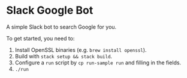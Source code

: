 Slack Google Bot
================

A simple Slack bot to search Google for you.

To get started, you need to:
  1. Install OpenSSL binaries (e.g. `brew install openssl`).
  2. Build with `stack setup && stack build`.
  3. Configure a `run` script by `cp run-sample run` and filling in the fields.
  4. `./run`
